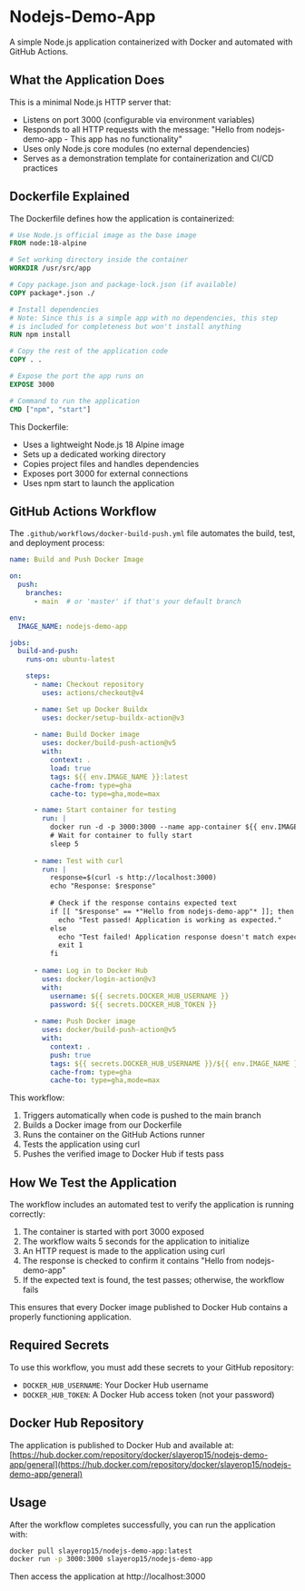# Nodejs-Demo-App

A simple Node.js application containerized with Docker and automated with GitHub Actions.

## What the Application Does

This is a minimal Node.js HTTP server that:
- Listens on port 3000 (configurable via environment variables)
- Responds to all HTTP requests with the message: "Hello from nodejs-demo-app - This app has no functionality"
- Uses only Node.js core modules (no external dependencies)
- Serves as a demonstration template for containerization and CI/CD practices

## Dockerfile Explained

The Dockerfile defines how the application is containerized:

```dockerfile
# Use Node.js official image as the base image
FROM node:18-alpine

# Set working directory inside the container
WORKDIR /usr/src/app

# Copy package.json and package-lock.json (if available)
COPY package*.json ./

# Install dependencies
# Note: Since this is a simple app with no dependencies, this step 
# is included for completeness but won't install anything
RUN npm install

# Copy the rest of the application code
COPY . .

# Expose the port the app runs on
EXPOSE 3000

# Command to run the application
CMD ["npm", "start"]
```

This Dockerfile:
- Uses a lightweight Node.js 18 Alpine image
- Sets up a dedicated working directory
- Copies project files and handles dependencies
- Exposes port 3000 for external connections
- Uses npm start to launch the application

## GitHub Actions Workflow

The `.github/workflows/docker-build-push.yml` file automates the build, test, and deployment process:

```yaml
name: Build and Push Docker Image

on:
  push:
    branches:
      - main  # or 'master' if that's your default branch

env:
  IMAGE_NAME: nodejs-demo-app

jobs:
  build-and-push:
    runs-on: ubuntu-latest

    steps:
      - name: Checkout repository
        uses: actions/checkout@v4

      - name: Set up Docker Buildx
        uses: docker/setup-buildx-action@v3
      
      - name: Build Docker image
        uses: docker/build-push-action@v5
        with:
          context: .
          load: true
          tags: ${{ env.IMAGE_NAME }}:latest
          cache-from: type=gha
          cache-to: type=gha,mode=max

      - name: Start container for testing
        run: |
          docker run -d -p 3000:3000 --name app-container ${{ env.IMAGE_NAME }}:latest
          # Wait for container to fully start
          sleep 5
      
      - name: Test with curl
        run: |
          response=$(curl -s http://localhost:3000)
          echo "Response: $response"
          
          # Check if the response contains expected text
          if [[ "$response" == *"Hello from nodejs-demo-app"* ]]; then
            echo "Test passed! Application is working as expected."
          else
            echo "Test failed! Application response doesn't match expected output."
            exit 1
          fi
      
      - name: Log in to Docker Hub
        uses: docker/login-action@v3
        with:
          username: ${{ secrets.DOCKER_HUB_USERNAME }}
          password: ${{ secrets.DOCKER_HUB_TOKEN }}
      
      - name: Push Docker image
        uses: docker/build-push-action@v5
        with:
          context: .
          push: true
          tags: ${{ secrets.DOCKER_HUB_USERNAME }}/${{ env.IMAGE_NAME }}:latest,${{ secrets.DOCKER_HUB_USERNAME }}/${{ env.IMAGE_NAME }}:${{ github.sha }}
          cache-from: type=gha
          cache-to: type=gha,mode=max
```

This workflow:
1. Triggers automatically when code is pushed to the main branch
2. Builds a Docker image from our Dockerfile
3. Runs the container on the GitHub Actions runner
4. Tests the application using curl
5. Pushes the verified image to Docker Hub if tests pass

## How We Test the Application

The workflow includes an automated test to verify the application is running correctly:

1. The container is started with port 3000 exposed
2. The workflow waits 5 seconds for the application to initialize
3. An HTTP request is made to the application using curl
4. The response is checked to confirm it contains "Hello from nodejs-demo-app"
5. If the expected text is found, the test passes; otherwise, the workflow fails

This ensures that every Docker image published to Docker Hub contains a properly functioning application.

## Required Secrets

To use this workflow, you must add these secrets to your GitHub repository:

- `DOCKER_HUB_USERNAME`: Your Docker Hub username
- `DOCKER_HUB_TOKEN`: A Docker Hub access token (not your password)

## Docker Hub Repository

The application is published to Docker Hub and available at:
[https://hub.docker.com/repository/docker/slayerop15/nodejs-demo-app/general](https://hub.docker.com/repository/docker/slayerop15/nodejs-demo-app/general)

## Usage

After the workflow completes successfully, you can run the application with:

```bash
docker pull slayerop15/nodejs-demo-app:latest
docker run -p 3000:3000 slayerop15/nodejs-demo-app
```

Then access the application at http://localhost:3000

